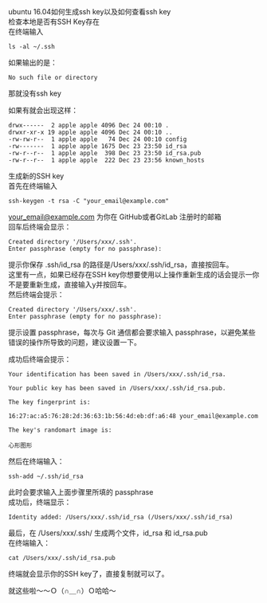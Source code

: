 ubuntu 16.04如何生成ssh key以及如何查看ssh key  
检查本地是否有SSH Key存在  
在终端输入  
```
ls -al ~/.ssh   
``` 
如果输出的是：  

```
No such file or directory    
```
那就没有ssh key  

如果有就会出现这样：  
```
drwx------  2 apple apple 4096 Dec 24 00:10 .
drwxr-xr-x 19 apple apple 4096 Dec 24 00:10 ..
-rw-rw-r--  1 apple apple   74 Dec 24 00:10 config
-rw-------  1 apple apple 1675 Dec 23 23:50 id_rsa
-rw-r--r--  1 apple apple  398 Dec 23 23:50 id_rsa.pub
-rw-r--r--  1 apple apple  222 Dec 23 23:56 known_hosts

```


生成新的SSH key  
首先在终端输入  

```
ssh-keygen -t rsa -C "your_email@example.com"   
``` 
your_email@example.com 为你在 GitHub或者GitLab 注册时的邮箱  
回车后终端会显示：  
```
Created directory '/Users/xxx/.ssh'.    
Enter passphrase (empty for no passphrase):    
```
提示你保存 .ssh/id_rsa 的路径是/Users/xxx/.ssh/id_rsa，直接按回车。  
这里有一点，如果已经存在SSH key你想要使用以上操作重新生成的话会提示一你不是要重新生成，直接输入y并按回车。  
然后终端会提示：  
```
Created directory '/Users/xxx/.ssh'.    
Enter passphrase (empty for no passphrase):  
```  
提示设置 passphrase，每次与 Git 通信都会要求输入 passphrase，以避免某些错误的操作所导致的问题，建议设置一下。 

成功后终端会提示：   
```
Your identification has been saved in /Users/xxx/.ssh/id_rsa.     
  
Your public key has been saved in /Users/xxx/.ssh/id_rsa.pub.   
  
The key fingerprint is:   
  
16:27:ac:a5:76:28:2d:36:63:1b:56:4d:eb:df:a6:48 your_email@example.com    
  
The key's randomart image is:    
  
心形图形    
```
然后在终端输入：  
```
ssh-add ~/.ssh/id_rsa  
```  
此时会要求输入上面步骤里所填的 passphrase  
成功后，终端显示：  
```
Identity added: /Users/xxx/.ssh/id_rsa (/Users/xxx/.ssh/id_rsa) 
```
最后，在 /Users/xxx/.ssh/ 生成两个文件，id_rsa 和 id_rsa.pub  
在终端输入：  
```
cat /Users/xxx/.ssh/id_rsa.pub  
```  
终端就会显示你的SSH key了，直接复制就可以了。  

就这些啦～～Ｏ（∩＿∩）Ｏ哈哈～  